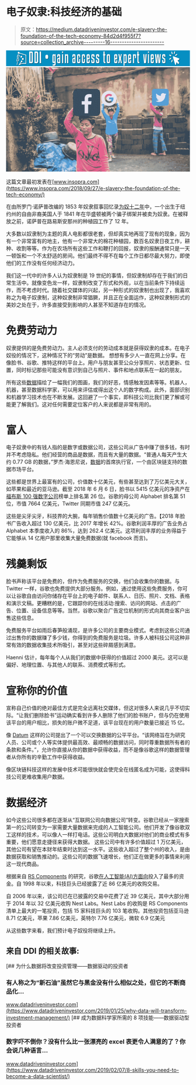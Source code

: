 # 电子奴隶:科技经济的基础

> 原文：<https://medium.datadriveninvestor.com/e-slavery-the-foundation-of-the-tech-economy-84d2d4f955f7?source=collection_archive---------16----------------------->

[![](img/e712c537ea7e960cb7ed012f102d5631.png)](http://www.track.datadriveninvestor.com/1B9E)![](img/c47297a9a9bbc2679cfaf26a62f6fb59.png)

这篇文章最初发表在[www.insopra.com](https://www.insopra.com/2018/09/27/e-slavery-the-foundation-of-the-tech-economy/)

在由所罗门·诺萨普改编的 1853 年奴隶叙事回忆录[为奴十二年](https://www.imdb.com/title/tt2024544/)中，一个出生于纽约州的自由非裔美国人于 1841 年在华盛顿被两个骗子绑架并被卖为奴隶。在被释放之前，诺萨普在路易斯安那州的种植园工作了 12 年。

大多数以奴隶制为主题的真人电影都很老套，但却真实地再现了现有的现象，因为有一个非常富有的地主，他有一个非常大的棉花种植园，数百名奴隶日夜工作，耕种、收割等等。作为在农场所有这些工作和鞭打的回报，奴隶的报酬通常只是一天一顿饭和一个不太舒适的房间。他们最终不得不在每个工作日都尽最大努力，即使他们的工作没有任何经济动力。

我们这一代中的许多人认为奴隶制是 19 世纪的事情，但奴隶制却存在于我们的日常生活中。就像变色龙一样，奴隶制改变了形式和外观，以在当前条件下持续运作，而不考虑时代。随着社交媒体的兴起，另一种形式的奴隶制也出现了，我喜欢称之为电子奴隶制，这种奴隶制非常猖獗，并且正在全面运作，这种奴隶制形式的美妙之处在于，许多直接受到影响的人甚至不知道存在的情况。

# 免费劳动力

奴隶提供的是免费劳动力。主人必须支付的劳动成本就是获得奴隶的成本。在电子奴役的情况下，这种情况下的“劳动”是数据。
想想有多少人一直在网上分享。在像脸书、谷歌、推特这样的平台上。用户与朋友甚至公众分享照片、状态更新、位置，同时标记那些可能没有意识到自己与照片、事件和地点联系在一起的朋友。

所有这些[数据](https://www.gsb.stanford.edu/insights/michal-kosinski-end-privacy)描绘了一幅我们的图画，我们的好恶，情感触发因素等等。机器人，机器，甚至数据科学家，可以用来评估或得出这个人的数字构成。此外，面部识别和机器学习技术也在不断发展。这回避了一个事实，即科技公司比我们更了解或可能更了解我们。这对任何需要定位客户的人来说都是非常有用的。

# 富人

电子奴隶中的有钱人指的是数字或数据公司，这些公司从广告中赚了很多钱，有时并不考虑隐私。他们经营的商品是数据，而且有大量的数据。“普通人每天产生大约 0.77 GB 的数据，”罗杰·海恩尼说，[数据](https://datum.org/)的首席执行官，一个由区块链支持的数据市场平台。

这些都是世界上最富有的公司，价值数十亿美元，有些甚至达到了万亿美元大关，如苹果和最近的亚马逊。截至 2018 年 6 月 6 日，脸书以 5415 亿美元的净资产在[福布斯 100 强数字公司](https://www.forbes.com/top-digital-companies/list/)榜单上排名第 26 位。谷歌的母公司 Alphabet 排名第 51 位，市值 7664 亿美元，Twitter 同期市值 247 亿美元。

这些是尖牙尖牙，科技界的大腕，每年销售价值数十亿美元的广告。【2018 年脸书广告收入超过 130 亿美元，比 2017 年增长 42%。谷歌利润丰厚的广告业务占 Alphabet 本季度收入的 86%，达到 262.4 亿美元。这项利润丰厚的业务得益于它能够从 14 亿用户那里收集大量免费数据(就 facebook 而言)。

# 残羹剩饭

脸书声称该平台是免费的，但作为免费服务的交换，他们会收集你的数据。与 Twitter 一样，谷歌也免费提供大部分服务。例如，通过使用这些免费服务，你可以让谷歌自由访问你储存在平台上的电子邮件、联系人、日历、照片、文档、表格和演示文稿。更糟糕的是，它跟踪你的在线活动:搜索、访问的网站、点击的广告、位置、设备信息等等。当然，谷歌以聚合广告定位机制的形式向其商业客户出售这些信息。

免费服务平台如雨后春笋般涌现，是许多公司的主要商业模式。考虑到这些公司通过出售你的数据赚了多少钱，你得到的免费服务是垃圾。许多人被科技公司这种非常有效的数据收集技术所吸引，甚至对这些碎屑感到满意。

Haenni 估计，每年每个人从我们的数据中获得的价值超过 2000 美元。这可以是偏好、地理位置、与其他人的联系、消费模式等形式。

# 宣称你的价值

宣称自己价值的绝对最佳方式是完全远离社交媒体，但这对很多人来说几乎不切实际。“让我们删除脸书”运动确实看到许多人删除了他们的脸书账户，但与仍在使用该平台的用户相比，损失的账户微不足道，该平台现在的用户数量已接近 15 亿。

像 [Datum](http://datum.org/) 这样的公司提出了一个可以交换数据的公平平台。“该网络旨在为研究人员、公司或个人等实体提供最高效、最顺畅的数据访问，同时尊重数据所有者的条款和条件。”，允许你直接从你的数据中获得收益，而不是像谷歌这样的数据管理者从你所有的辛勤工作中获得收益。

像区块链科技这样的发展中技术可能很快就会使完全在线匿名成为可能，这使得科技公司更难收集用户数据。

# 数据经济

如今这些公司很多都在逐渐从“互联网公司向数据公司”转变。谷歌已经从一家搜索第一的公司转变为一家需要大量数据来完成的人工智能公司。他们开发了像谷歌双工这样的技术，可以像人一样打电话。这些公司明白大数据对他们的商业模式有多重要，他们愿意走捷径来获得大数据。
这些公司中有许多价值超过 1 万亿美元，其他公司有望在本财年结束时达到这一水平。这些收入超过了整个州的收入，是由数据获取和销售推动的。这些公司的数据飞速增长，他们正在做更多的事情来利用这一现代商品。

根据来自 [RS Components](https://uk.rs-online.com/web/) 的研究，谷歌[在人工智能(AI)方面向](https://www.techrepublic.com/article/the-10-tech-companies-that-have-invested-the-most-money-in-ai/)投入了最多的资金。自 1998 年以来，科技巨头已经披露了近 86 亿美元的收购交易。

自 2006 年以来，该公司已在已披露的交易中花费了近 39 亿美元，其中大部分用于 2014 年以 32 亿美元收购 Nest Labs。Nest Labs 的收购是 RS Components 清单上最大的一笔投资，包括 15 家科技巨头的 103 笔收购。其他投资包括亚马逊 8.71 亿美元，苹果 7.86 亿美元，英特尔 7.76 亿美元，微软 6.9 亿美元

从这些数字来看，我们预计电子奴役将继续上升。

## 来自 DDI 的相关故事:

[](https://www.datadriveninvestor.com/2019/01/25/why-data-will-transform-investment-management/) [## 为什么数据将改变投资管理——数据驱动的投资者

### 有人称之为“新石油”虽然它与黑金没有什么相似之处，但它的不断商品化…

www.datadriveninvestor.com](https://www.datadriveninvestor.com/2019/01/25/why-data-will-transform-investment-management/) [](https://www.datadriveninvestor.com/2019/02/07/8-skills-you-need-to-become-a-data-scientist/) [## 成为数据科学家所需的 8 项技能——数据驱动型投资者

### 数字吓不倒你？没有什么比一张漂亮的 excel 表更令人满意的了？你会说几种语言…

www.datadriveninvestor.com](https://www.datadriveninvestor.com/2019/02/07/8-skills-you-need-to-become-a-data-scientist/)